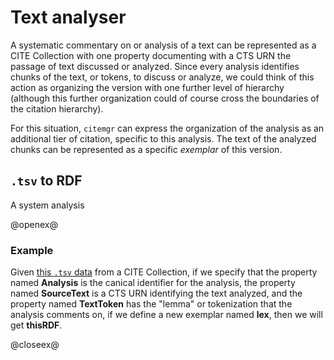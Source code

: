 # Text analyser #

A systematic commentary on or analysis of a text can be represented as a CITE Collection with one property documenting with a CTS URN the passage of text discussed or analyzed.  Since every analysis identifies chunks of the text, or tokens, to discuss or analyze, we could think of this action as organizing the version with one further level of hierarchy (although this further organization could of course cross the boundaries of the citation hierarchy).


For this situation, `citemgr` can express the organization of the analysis as an additional tier of citation, specific to this analysis.  The text of the analyzed chunks can be represented as a specific *exemplar* of this version.


## `.tsv` to RDF ##


A system analysis

@openex@

### Example ###

Given 
<a href="../../../resources/test/data/tokens.tsv" concordion:set="#tsv = setHref(#HREF)">this `.tsv` data</a> from a CITE Collection, if we specify that the property named <strong concordion:set="#canon">Analysis</strong> is the canical identifier for the analysis, the property named <strong concordion:set="#txt">SourceText</strong> is a CTS URN identifying the text analyzed, and the property named <strong concordion:set="#lemma">TextToken</strong> has the "lemma" or tokenization that the analysis comments on, if we define a new exemplar named <strong concordion:set="#exid">lex</strong>, then we will get  <strong concordion:assertEquals="exemplify(#tsv,#canon,#txt,#lemma,#exid)">thisRDF</strong>.

@closeex@